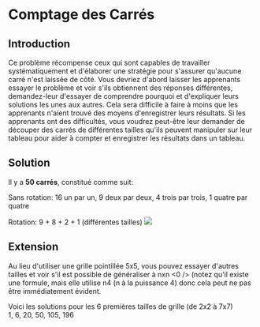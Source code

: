 # Comptage des Carrés

## Introduction

Ce problème récompense ceux qui sont capables de travailler systématiquement et d'élaborer une stratégie pour s'assurer qu'aucune carré n'est laissée de côté. Vous devriez d'abord laisser les apprenants essayer le problème et voir s'ils obtiennent des réponses différentes, demandez-leur d'essayer de comprendre pourquoi et d'expliquer leurs solutions les unes aux autres. Cela sera difficile à faire à moins que les apprenants n'aient trouvé des moyens d'enregistrer leurs résultats. Si les apprenants ont des difficultés, vous voudrez peut-être leur demander de découper des carrés de différentes tailles qu'ils peuvent manipuler sur leur tableau pour aider à compter et enregistrer les résultats dans un tableau.

## Solution

Il y a **50 carrés**, constitué comme suit:

Sans rotation: 16 un par un, 9 deux par deux, 4 trois par trois, 1 quatre par quatre

Rotation: 9 + 8 + 2 + 1 (différentes tailles) ![](https://github.com/supportingami/sami-maths-club/blob/master/maths-club-pack/images/counting-squares-3.png?raw=true)

## Extension

Au lieu d'utiliser une grille pointillée 5x5, vous pouvez essayer d'autres tailles et voir s'il est possible de généraliser à nxn <0 /> (notez qu'il existe une formule, mais elle utilise n4 (n à la puissance 4) donc cela peut ne pas être immédiatement évident.

Voici les solutions pour les 6 premières tailles de grille (de 2x2 à 7x7)  
1, 6, 20, 50, 105, 196
